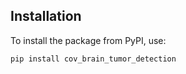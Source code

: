 ## Installation

To install the package from PyPI, use:

```sh
pip install cov_brain_tumor_detection
